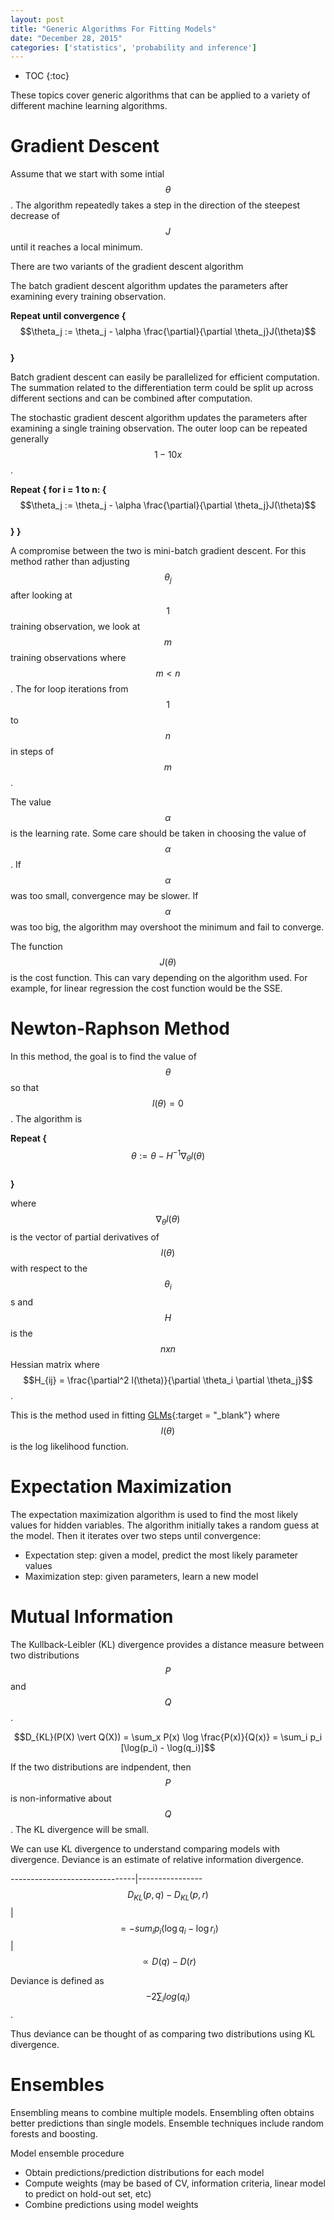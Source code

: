 ```yaml
---
layout: post
title: "Generic Algorithms For Fitting Models"
date: "December 28, 2015"
categories: ['statistics', 'probability and inference']
---
```


* TOC
{:toc}




These topics cover generic algorithms that can be applied to a variety of different machine learning algorithms. 

# Gradient Descent
Assume that we start with some intial $$\theta$$. The algorithm repeatedly takes a step in the direction of the steepest decrease of $$J$$ until it reaches a local minimum. 


There are two variants of the gradient descent algorithm

The batch gradient descent algorithm updates the parameters after examining every training observation.

**Repeat until convergence {** <br>
  $$\theta_j := \theta_j - \alpha \frac{\partial}{\partial \theta_j}J(\theta)$$ <br>
**}**

Batch gradient descent can easily be parallelized for efficient computation. The summation related to the differentiation term could be split up across different sections and can be combined after computation.

The stochastic gradient descent algorithm updates the parameters after examining a single training observation. The outer loop can be repeated generally $$1-10x$$.

**Repeat { for i = 1 to n: {** <br>
      $$\theta_j := \theta_j - \alpha \frac{\partial}{\partial \theta_j}J(\theta)$$ <br>
**} }**

A compromise between the two is mini-batch gradient descent. For this method rather than adjusting $$\theta_j$$ after looking at $$1$$ training observation, we look at $$m$$ training observations where $$m < n$$. The for loop iterations from $$1$$ to $$n$$ in steps of $$m$$. 

The value $$\alpha$$ is the learning rate. Some care should be taken in choosing the value of $$\alpha$$. If $$\alpha$$ was too small, convergence may be slower. If $$\alpha$$ was too big, the algorithm may overshoot the minimum and fail to converge. 

The function $$J(\theta)$$ is the cost function. This can vary depending on the algorithm used. For example, for linear regression the cost function would be the SSE. 

# Newton-Raphson Method
In this method, the goal is to find the value of $$\theta$$ so that $$l(\theta) = 0$$. The algorithm is 

**Repeat {** <br>
  $$\theta := \theta - H^{-1} \nabla_{\theta} l(\theta)$$ <br>
**}**

where $$ \nabla_{\theta} l(\theta)$$ is the vector of partial derivatives of $$l(\theta)$$ with respect to the $$\theta_i$$s and $$H$$ is the $$nxn$$ Hessian matrix where $$H_{ij} = \frac{\partial^2 l(\theta)}{\partial \theta_i \partial \theta_j}$$. 

This is the method used in fitting [GLMs][glm_basics_post]{:target = "_blank"} where $$l(\theta)$$ is the log likelihood function.

# Expectation Maximization
The expectation maximization algorithm is used to find the most likely values for hidden variables. The algorithm initially takes a random guess at the model. Then it iterates over two steps until convergence:

* Expectation step: given a model, predict the most likely parameter values
* Maximization step: given parameters, learn a new model

# Mutual Information

The Kullback-Leibler (KL) divergence provides a distance measure between two distributions $$P$$ and $$Q$$. 

$$D_{KL}(P(X) \vert Q(X)) = \sum_x P(x) \log \frac{P(x)}{Q(x)} = \sum_i p_i [\log(p_i) - \log(q_i)]$$

If the two distributions are indpendent, then $$P$$ is non-informative about $$Q$$. The KL divergence will be small. 

We can use KL divergence to understand comparing models with divergence. Deviance is an estimate of relative information divergence.


-------------------------------|----------------
$$D_{KL}(p,q) - D_{KL}(p, r)$$ | $$ = -sum_i p_i (\log q_i - \log r_i)$$ 
                               | $$ \propto D(q) - D(r)$$
                               
Deviance is defined as $$-2\sum_i log(q_i)$$.

Thus deviance can be thought of as comparing two distributions using KL divergence. 

# Ensembles

Ensembling means to combine multiple models. Ensembling often obtains better predictions than single models. Ensemble techniques include random forests and boosting. 

Model ensemble procedure

* Obtain predictions/prediction distributions for each model
* Compute weights (may be based of CV, information criteria, linear model to predict on hold-out set, etc)
* Combine predictions using model weights

[glm_basics_post]: http://jnguyen92.github.io/nhuyhoa//2015/11/GLM-Basics.html#fitting-glm

